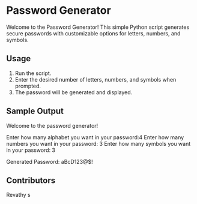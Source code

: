 # Password Generator

Welcome to the Password Generator! This simple Python script generates secure passwords with customizable options for letters, numbers, and symbols.

## Usage

1. Run the script.
2. Enter the desired number of letters, numbers, and symbols when prompted.
3. The password will be generated and displayed.

## Sample Output

Welcome to the password generator!

Enter how many alphabet you want in your password:4 
Enter how many numbers you want in your password: 3
Enter how many symbols you want in your password: 3

Generated Password: aBcD123@$!

## Contributors

Revathy s



